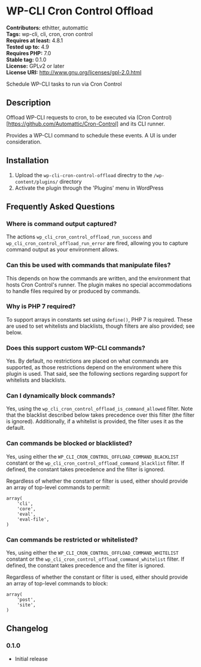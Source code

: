 # WP-CLI Cron Control Offload #
**Contributors:** ethitter, automattic  
**Tags:** wp-cli, cli, cron, cron control  
**Requires at least:** 4.8.1  
**Tested up to:** 4.9  
**Requires PHP:** 7.0  
**Stable tag:** 0.1.0  
**License:** GPLv2 or later  
**License URI:** http://www.gnu.org/licenses/gpl-2.0.html  

Schedule WP-CLI tasks to run via Cron Control

## Description ##

Offload WP-CLI requests to cron, to be executed via (Cron Control)[https://github.com/Automattic/Cron-Control] and its CLI runner.

Provides a WP-CLI command to schedule these events. A UI is under consideration.

## Installation ##

1. Upload the `wp-cli-cron-control-offload` directry to the `/wp-content/plugins/` directory
1. Activate the plugin through the 'Plugins' menu in WordPress

## Frequently Asked Questions ##

### Where is command output captured? ###

The actions `wp_cli_cron_control_offload_run_success` and `wp_cli_cron_control_offload_run_error` are fired, allowing you to capture command output as your environment allows.

### Can this be used with commands that manipulate files? ###

This depends on how the commands are written, and the environment that hosts Cron Control's runner. The plugin makes no special accommodations to handle files required by or produced by commands.

### Why is PHP 7 required? ###

To support arrays in constants set using `define()`, PHP 7 is required. These are used to set whitelists and blacklists, though filters are also provided; see below.

### Does this support custom WP-CLI commands? ###

Yes. By default, no restrictions are placed on what commands are supported, as those restrictions depend on the environment where this plugin is used. That said, see the following sections regarding support for whitelists and blacklists.

### Can I dynamically block commands? ###

Yes, using the `wp_cli_cron_control_offload_is_command_allowed` filter. Note that the blacklist described below takes precedence over this filter (the filter is ignored). Additionally, if a whitelist is provided, the filter uses it as the default.

### Can commands be blocked or blacklisted? ###

Yes, using either the `WP_CLI_CRON_CONTROL_OFFLOAD_COMMAND_BLACKLIST` constant or the `wp_cli_cron_control_offload_command_blacklist` filter. If defined, the constant takes precedence and the filter is ignored.

Regardless of whether the constant or filter is used, either should provide an array of top-level commands to permit:

```
array(
	'cli',
	'core',
	'eval',
	'eval-file',
)
```

### Can commands be restricted or whitelisted? ###

Yes, using either the `WP_CLI_CRON_CONTROL_OFFLOAD_COMMAND_WHITELIST` constant or the `wp_cli_cron_control_offload_command_whitelist` filter. If defined, the constant takes precedence and the filter is ignored.

Regardless of whether the constant or filter is used, either should provide an array of top-level commands to block:

```
array(
	'post',
	'site',
)
```

## Changelog ##

### 0.1.0 ###
* Initial release
